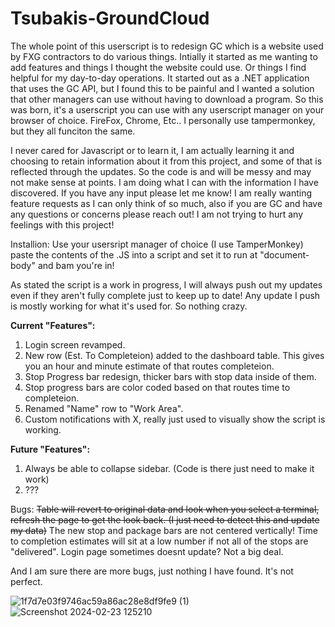 # Tsubakis-GroundCloud
The whole point of this userscript is to redesign GC which is a website used by FXG contractors to do various things. Intially it started as me wanting to add features and things I thought the website could use. Or things I find helpful for my day-to-day operations. It started out as a .NET application that uses the GC API, but I found this to be painful and I wanted a solution that other managers can use without having to download a program.
So this was born, it's a userscript you can use with any userscript manager on your browser of choice. FireFox, Chrome, Etc.. I personally use tampermonkey, but they all funciton the same.

I never cared for Javascript or to learn it, I am actually learning it and choosing to retain information about it from this project, and some of that is reflected through the updates. So the code is and will be messy and may not make sense at points.
I am doing what I can with the information I have discovered. If you have any input please let me know! I am really wanting feature requests as I can only think of so much, also if you are GC and have any questions or concerns please reach out!
I am not trying to hurt any feelings with this project! 

Installion: Use your usersript manager of choice (I use TamperMonkey) paste the contents of the .JS into a script and set it to run at "document-body" and bam you're in!

As stated the script is a work in progress, I will always push out my updates even if they aren't fully complete just to keep up to date! Any update I push is mostly working for what it's used for. So nothing crazy.

**Current "Features":**
1. Login screen revamped.
2. New row (Est. To Completeion) added to the dashboard table. This gives you an hour and minute estimate of that routes completeion.
3. Stop Progress bar redesign, thicker bars with stop data inside of them.
4. Stop progress bars are color coded based on that routes time to completeion.
5. Renamed "Name" row to "Work Area".
6. Custom notifications with X, really just used to visually show the script is working.

**Future "Features":**
1. Always be able to collapse sidebar. (Code is there just need to make it work)
2. ???

Bugs: 
~~Table will revert to original data and look when you select a terminal, refresh the page to get the look back. (I just need to detect this and update my data)~~
The new stop and package bars are not centered vertically!
Time to completion estimates will sit at a low number if not all of the stops are "delivered". 
Login page sometimes doesnt update? Not a big deal.

And I am sure there are more bugs, just nothing I have found. It's not perfect.

![1f7d7e03f9746ac59a86ac28e8df9fe9 (1)](https://github.com/trevorftp/Tsubakis-GroundCloud/assets/17115206/3a987fd4-2de8-4bcc-a589-77e71cb47fa3)
![Screenshot 2024-02-23 125210](https://github.com/trevorftp/Tsubakis-GroundCloud/assets/17115206/626668d6-6d55-4246-8efb-3f5c4f336a49)

